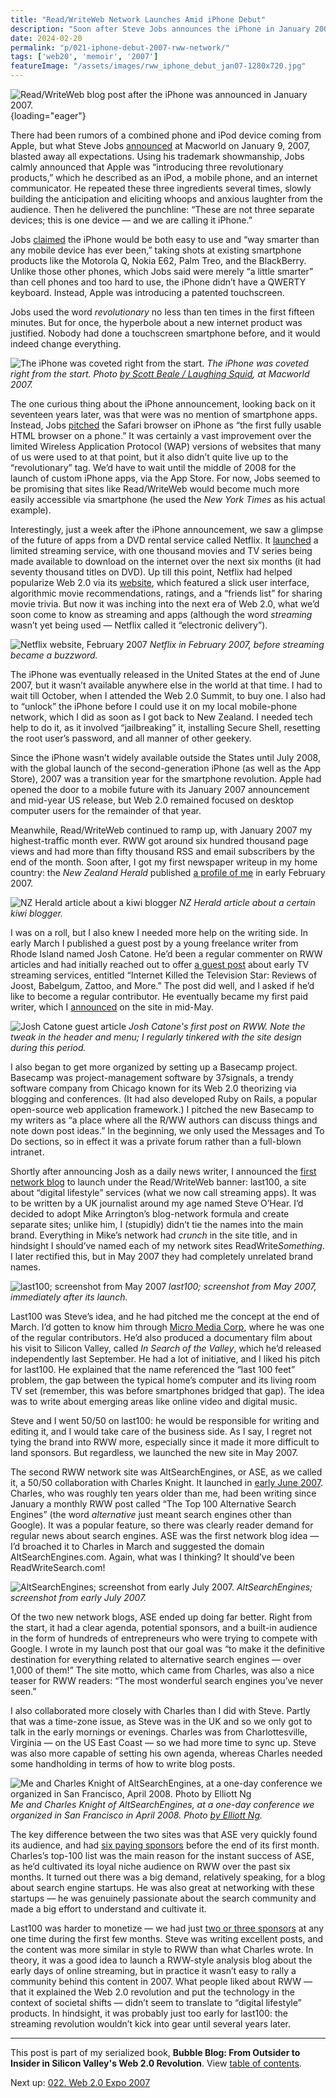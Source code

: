 ```yaml
---
title: "Read/WriteWeb Network Launches Amid iPhone Debut"
description: "Soon after Steve Jobs announces the iPhone in January 2007, I hire my first paid writer for Read/WriteWeb and launch a blog network. The new blogs are last100, about digital lifestyle, and AltSearchEngines."
date: 2024-02-20
permalink: "p/021-iphone-debut-2007-rww-network/"
tags: ['web20', 'memoir', '2007']
featureImage: "/assets/images/rww_iphone_debut_jan07-1280x720.jpg"
---
```


![Read/WriteWeb blog post after the iPhone was announced in January 2007.](/assets/images/rww_iphone_debut_jan07.jpg){loading="eager"}

There had been rumors of a combined phone and iPod device coming from Apple, but what Steve Jobs [announced](https://www.youtube.com/watch?v=wGoM_wVrwng) at Macworld on January 9, 2007, blasted away all expectations. Using his trademark showmanship, Jobs calmly announced that Apple was “introducing three revolutionary products,” which he described as an iPod, a mobile phone, and an internet communicator. He repeated these three ingredients several times, slowly building the anticipation and eliciting whoops and anxious laughter from the audience. Then he delivered the punchline: “These are not three separate devices; this is one device — and we are calling it iPhone.”

Jobs [claimed](https://singjupost.com/wp-content/uploads/2014/07/Steve-Jobs-iPhone-2007-Presentation-Full-Transcript.pdf) the iPhone would be both easy to use and “way smarter than any mobile device has ever been,” taking shots at existing smartphone products like the Motorola Q, Nokia E62, Palm Treo, and the BlackBerry. Unlike those other phones, which Jobs said were merely “a little smarter” than cell phones and too hard to use, the iPhone didn’t have a QWERTY keyboard. Instead, Apple was introducing a patented touchscreen.

Jobs used the word *revolutionary* no less than ten times in the first fifteen minutes. But for once, the hyperbole about a new internet product was justified. Nobody had done a touchscreen smartphone before, and it would indeed change everything.

![The iPhone was coveted right from the start.](/assets/images/353229780_fe7be7cb3d_o.jpg)
*The iPhone was coveted right from the start. Photo [by Scott Beale / Laughing Squid](https://laughingsquid.com/macworld-2007-photos/), at Macworld 2007.*

The one curious thing about the iPhone announcement, looking back on it seventeen years later, was that were was no mention of smartphone apps. Instead, Jobs [pitched](https://thenextweb.com/news/genius-annotated-with-genius) the Safari browser on iPhone as “the first fully usable HTML browser on a phone.” It was certainly a vast improvement over the limited Wireless Application Protocol (WAP) versions of websites that many of us were used to at that point, but it also didn’t quite live up to the “revolutionary” tag. We’d have to wait until the middle of 2008 for the launch of custom iPhone apps, via the App Store. For now, Jobs seemed to be promising that sites like Read/WriteWeb would become much more easily accessible via smartphone (he used the *New York Times* as his actual example).

Interestingly, just a week after the iPhone announcement, we saw a glimpse of the future of apps from a DVD rental service called Netflix. It [launched](https://web.archive.org/web/20071018042331/http://www.netflix.com/MediaCenter?id=5384) a limited streaming service, with one thousand movies and TV series being made available to download on the internet over the next six months (it had seventy thousand titles on DVD). Up till this point, Netflix had helped popularize Web 2.0 via its [website](https://web.archive.org/web/20070211020657/http://www.netflix.com/MediaCenter?id=5379&hnjr=8), which featured a slick user interface, algorithmic movie recommendations, ratings, and a “friends list” for sharing movie trivia. But now it was inching into the next era of Web 2.0, what we’d soon come to know as streaming and apps (although the word *streaming* wasn’t yet being used — Netflix called it “electronic delivery”).

![Netflix website, February 2007](/assets/images/netflix_feb07.jpg)
*Netflix in February 2007, before streaming became a buzzword.*

The iPhone was eventually released in the United States at the end of June 2007, but it wasn’t available anywhere else in the world at that time. I had to wait till October, when I attended the Web 2.0 Summit, to buy one. I also had to “unlock” the iPhone before I could use it on my local mobile-phone network, which I did as soon as I got back to New Zealand. I needed tech help to do it, as it involved “jailbreaking” it, installing Secure Shell, resetting the root user’s password, and all manner of other geekery.

Since the iPhone wasn’t widely available outside the States until July 2008, with the global launch of the second-generation iPhone (as well as the App Store), 2007 was a transition year for the smartphone revolution. Apple had opened the door to a mobile future with its January 2007 announcement and mid-year US release, but Web 2.0 remained focused on desktop computer users for the remainder of that year. 

Meanwhile, Read/WriteWeb continued to ramp up, with January 2007 my highest-traffic month ever. RWW got around six hundred thousand page views and had more than fifty thousand RSS and email subscribers by the end of the month. Soon after, I got my first newspaper writeup in my home country: the *New Zealand Herald* published [a profile of me](https://web.archive.org/web/20111020011254/http://www.nzherald.co.nz/business/news/article.cfm?c_id=3&objectid=10424632) in early February 2007.

![NZ Herald article about a kiwi blogger](/assets/images/nzherald_feb07.png)
*NZ Herald article about a certain kiwi blogger.*

I was on a roll, but I also knew I needed more help on the writing side. In early March I published a guest post by a young freelance writer from Rhode Island named Josh Catone. He’d been a regular commenter on RWW articles and had initially reached out to offer [a guest post](https://web.archive.org/web/20070309142719/http://www.readwriteweb.com/archives/internet_killed_the_television_star_joost_babelgum_zattoo.php) about early TV streaming services, entitled “Internet Killed the Television Star: Reviews of Joost, Babelgum, Zattoo, and More.” The post did well, and I asked if he’d like to become a regular contributor. He eventually became my first paid writer, which I [announced](https://web.archive.org/web/20091129012357/http://www.readwriteweb.com/archives/weekly_wrapup_14-18may07.php) on the site in mid-May.

![Josh Catone guest article](/assets/images/rww_joshcatone_mar07.jpg)
*Josh Catone's first post on RWW. Note the tweak in the header and menu; I regularly tinkered with the site design during this period.*

I also began to get more organized by setting up a Basecamp project. Basecamp was project-management software by 37signals, a trendy software company from Chicago known for its Web 2.0 theorizing via blogging and conferences. (It had also developed Ruby on Rails, a popular open-source web application framework.) I pitched the new Basecamp to my writers as “a place where all the R/WW authors can discuss things and note down post ideas.” In the beginning, we only used the Messages and To Do sections, so in effect it was a private forum rather than a full-blown intranet.

Shortly after announcing Josh as a daily news writer, I announced the [first network blog](https://web.archive.org/web/20070523113053/http://www.readwriteweb.com/archives/readwriteweb_blog_network_launches_with_last100.php) to launch under the Read/WriteWeb banner: last100, a site about “digital lifestyle” services (what we now call streaming apps). It was to be written by a UK journalist around my age named Steve O’Hear. I’d decided to adopt Mike Arrington’s blog-network formula and create separate sites; unlike him, I (stupidly) didn’t tie the names into the main brand. Everything in Mike’s network had *crunch* in the site title, and in hindsight I should’ve named each of my network sites ReadWrite*Something*. I later rectified this, but in May 2007 they had completely unrelated brand names.

![last100; screenshot from May 2007](/assets/images/last100_may07.png)
*last100; screenshot from May 2007, immediately after its launch.*

Last100 was Steve’s idea, and he had pitched me the concept at the end of March. I’d gotten to know him through [Micro Media Corp](/p/017-gnomedex-2006-corporate-blogging), where he was one of the regular contributors. He’d also produced a documentary film about his visit to Silicon Valley, called *In Search of the Valley*, which he’d released independently last September. He had a lot of initiative, and I liked his pitch for last100. He explained that the name referenced the “last 100 feet” problem, the gap between the typical home’s computer and its living room TV set (remember, this was before smartphones bridged that gap). The idea was to write about emerging areas like online video and digital music.

Steve and I went 50/50 on last100: he would be responsible for writing and editing it, and I would take care of the business side. As I say, I regret not tying the brand into RWW more, especially since it made it more difficult to land sponsors. But regardless, we launched the new site in May 2007.

The second RWW network site was AltSearchEngines, or ASE, as we called it, a 50/50 collaboration with Charles Knight. It launched in [early June 2007](https://web.archive.org/web/20101021051834/http://www.readwriteweb.com/archives/altsearchengines_launch.php). Charles, who was roughly ten years older than me, had been writing since January a monthly RWW post called “The Top 100 Alternative Search Engines” (the word *alternative* just meant search engines other than Google). It was a popular feature, so there was clearly reader demand for regular news about search engines. ASE was the first network blog idea — I’d broached it to Charles in March and suggested the domain AltSearchEngines&#46;com. Again, what was I thinking? It should’ve been ReadWriteSearch&#46;com!

![AltSearchEngines; screenshot from early July 2007.](/assets/images/ase_july07.png)
*AltSearchEngines; screenshot from early July 2007.*

Of the two new network blogs, ASE ended up doing far better. Right from the start, it had a clear agenda, potential sponsors, and a built-in audience in the form of hundreds of entrepreneurs who were trying to compete with Google. I wrote in my launch post that our goal was “to make it the definitive destination for everything related to alternative search engines — over 1,000 of them!” The site motto, which came from Charles, was also a nice teaser for RWW readers: “The most wonderful search engines you’ve never seen.”

I also collaborated more closely with Charles than I did with Steve. Partly that was a time-zone issue, as Steve was in the UK and so we only got to talk in the early mornings or evenings. Charles was from Charlottesville, Virginia — on the US East Coast — so we had more time to sync up. Steve was also more capable of setting his own agenda, whereas Charles needed some handholding in terms of how to write blog posts.

![Me and Charles Knight of AltSearchEngines, at a one-day conference we organized in San Francisco, April 2008. Photo by Elliott Ng](/assets/images/2435835351_1228047dea_o.jpg)
*Me and Charles Knight of AltSearchEngines, at a one-day conference we organized in San Francisco in April 2008. Photo [by Elliott Ng](https://www.flickr.com/photos/elliottng/2435835351/).*

The key difference between the two sites was that ASE very quickly found its audience, and had [six paying sponsors](https://web.archive.org/web/20070629194350/http://altsearchengines.com/) before the end of its first month. Charles’s top-100 list was the main reason for the instant success of ASE, as he’d cultivated its loyal niche audience on RWW over the past six months. It turned out there was a big demand, relatively speaking, for a blog about search engine startups. He was also great at networking with these startups — he was genuinely passionate about the search community and made a big effort to understand and cultivate it.

Last100 was harder to monetize — we had just [two or three sponsors](https://web.archive.org/web/20070703144700/http://www.last100.com/) at any one time during the first few months. Steve was writing excellent posts, and the content was more similar in style to RWW than what Charles wrote. In theory, it was a good idea to launch a RWW-style analysis blog about the early days of online streaming, but in practice it wasn’t easy to rally a community behind this content in 2007. What people liked about RWW — that it explained the Web 2.0 revolution and put the technology in the context of societal shifts — didn’t seem to translate to “digital lifestyle” products. In hindsight, it was probably just too early for last100: the streaming revolution wouldn’t kick into gear until several years later.

* * *

This post is part of my serialized book, **Bubble Blog: From Outsider to Insider in Silicon Valley's Web 2.0 Revolution**. View [table of contents](/p/roadmap-bubbleblog/).

Next up: [022. Web 2.0 Expo 2007](/p/022-web20-expo-2007/)